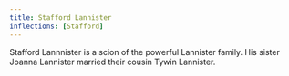 ```yaml
---
title: Stafford Lannister
inflections: [Stafford]
---
```


Stafford Lannnister is a scion of the powerful Lannister family. His sister Joanna Lannister married their cousin Tywin Lannister.


